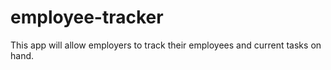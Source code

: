 # employee-tracker
This app will allow employers to track their employees and current tasks on hand.

